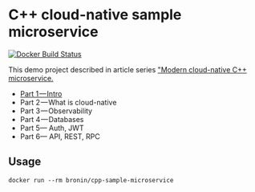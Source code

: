 # C++ cloud-native sample microservice

[![Docker Build Status](https://img.shields.io/docker/cloud/build/bronin/cpp-sample-microservice.svg)](https://hub.docker.com/r/bronin/cpp-sample-microservice)

This demo project described in article series ["Modern cloud-native C++ microservice.](https://medium.com/@andreybronin/modern-cloud-native-c-microservice-part-1-intro-b71de543f94b)

* [Part 1 — Intro](https://medium.com/@andreybronin/modern-cloud-native-c-microservice-part-1-intro-b71de543f94b)
* Part 2 — What is cloud-native
* Part 3 — Observability
* Part 4 — Databases
* Part 5— Auth, JWT
* Part 6— API, REST, RPC

## Usage

```
docker run --rm bronin/cpp-sample-microservice
```